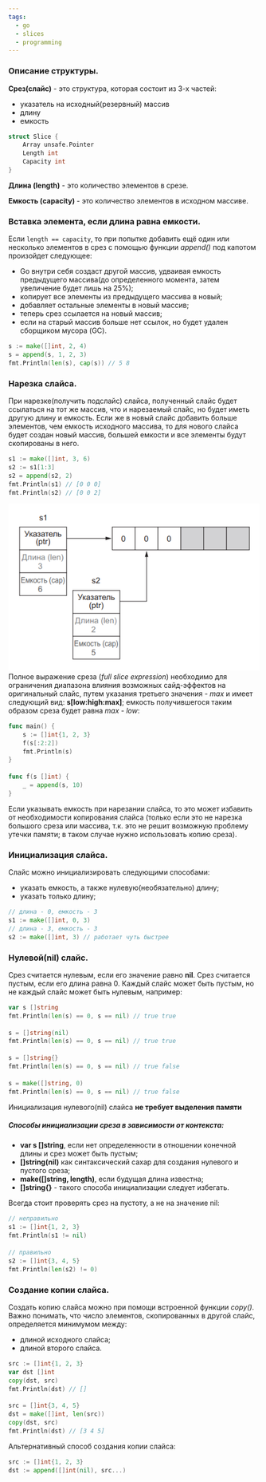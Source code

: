 ```yaml
---
tags:
  - go
  - slices
  - programming
---
```

### Описание структуры.
**Срез(слайс)** - это структура,  которая состоит из 3-х частей: 
- указатель на исходный(резервный) массив
- длину
- емкость
```go
struct Slice {
	Array unsafe.Pointer
	Length int
	Capacity int
}
```
**Длина (length)** - это количество элементов в срезе. 

**Емкость (capacity)** - это количество элементов в исходном массиве.

### Вставка элемента, если длина равна емкости.
Если `length == capacity`, то при попытке добавить ещё один или несколько элементов в срез с помощью функции *append()* под капотом произойдет следующее:
- Go внутри себя создаст другой массив, удваивая емкость предыдущего массива(до определенного момента, затем увеличение будет лишь на 25%);
- копирует все элементы из предыдущего массива в новый;
- добавляет остальные элементы в новый массив;
- теперь срез ссылается на новый массив;
- если на старый массив больше нет ссылок, но будет удален сборщиком мусора (GC).
```go
s := make([]int, 2, 4)
s = append(s, 1, 2, 3)
fmt.Println(len(s), cap(s)) // 5 8
```
### Нарезка слайса.
При нарезке(получить подслайс) слайса, полученный слайс будет ссылаться на тот же массив, что и нарезаемый слайс, но будет иметь другую длину и емкость. Если же в новый слайс добавить больше элементов, чем емкость исходного массива, то для нового слайса будет создан новый массив, большей емкости и все элементы будут скопированы в него. 
```go
s1 := make([]int, 3, 6)  
s2 := s1[1:3]  
s2 = append(s2, 2)  
fmt.Println(s1) // [0 0 0]  
fmt.Println(s2) // [0 0 2]
```
![sliced slice](/_media/images/sliced-slice.png)
Полное выражение среза (*full slice expression*) необходимо для ограничения диапазона влияния возможных сайд-эффектов на оригинальный слайс, путем указания третьего значения - *max* и имеет следующий вид: **s[low:high:max]**; 
емкость получившегося таким образом среза будет равна *max - low*:
```go
func main() {
	s := []int{1, 2, 3}  
	f(s[:2:2])  
	fmt.Println(s)
}

func f(s []int) {  
    _ = append(s, 10)  
}
```
Если указывать емкость при нарезании слайса, то это может избавить от необходимости копирования слайса (только если это не нарезка большого среза или массива, т.к. это не решит возможную проблему утечки памяти; в таком случае нужно использовать копию среза).
### Инициализация слайса.
Слайс можно инициализировать следующими способами: 
- указать емкость, а также нулевую(необязательно) длину;
- указать только длину;
```go
// длина - 0, емкость - 3
s1 := make([]int, 0, 3)
// длина - 3, емкость - 3
s2 := make([]int, 3) // работает чуть быстрее
```
### Нулевой(nil) слайс.
Срез считается нулевым, если его значение равно **nil**. 
Срез считается пустым, если его длина равна 0. 
Каждый слайс может быть пустым, но не каждый слайс может быть нулевым, например:
```go
var s []string
fmt.Println(len(s) == 0, s == nil) // true true

s = []string(nil)
fmt.Println(len(s) == 0, s == nil) // true true

s = []string{}
fmt.Println(len(s) == 0, s == nil) // true false

s = make([]string, 0)
fmt.Println(len(s) == 0, s == nil) // true false
```
Инициализация нулевого(nil) слайса **не требует выделения памяти**
##### Способы инициализации среза в зависимости от контекста:
- **var s []string**, если нет определенности в отношении конечной длины и срез может быть пустым;
- **[]string(nil)** как синтаксический сахар для создания нулевого и пустого среза;
- **make([]string, length)**, если будущая длина известна;
- **[]string{}** - такого способа инициализации следует избегать.

Всегда стоит проверять срез на пустоту, а не на значение nil:
```go
// неправильно
s1 := []int{1, 2, 3}
fmt.Println(s1 != nil)

// правильно
s2 := []int{3, 4, 5}
fmt.Println(len(s2) != 0)
```
### Создание копии слайса.
Создать копию слайса можно при помощи встроенной функции *copy()*.
Важно понимать, что число элементов, скопированных в другой слайс, определяется минимумом между:
- длиной исходного слайса;
- длиной второго слайса.
```go
src := []int{1, 2, 3}
var dst []int
copy(dst, src)
fmt.Println(dst) // []

src = []int{3, 4, 5}
dst = make([]int, len(src))
copy(dst, src)
fmt.Println(dst) // [3 4 5]
```
Альтернативный способ создания копии слайса:
```go
src := []int{1, 2, 3}
dst := append([]int(nil), src...)
```